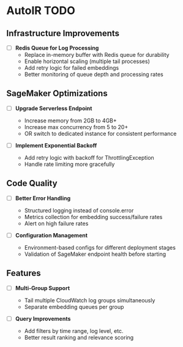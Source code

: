 # AutoIR TODO

## Infrastructure Improvements

- [ ] **Redis Queue for Log Processing**
  - Replace in-memory buffer with Redis queue for durability
  - Enable horizontal scaling (multiple tail processes)
  - Add retry logic for failed embeddings
  - Better monitoring of queue depth and processing rates

## SageMaker Optimizations

- [ ] **Upgrade Serverless Endpoint**
  - Increase memory from 2GB to 4GB+ 
  - Increase max concurrency from 5 to 20+
  - OR switch to dedicated instance for consistent performance

- [ ] **Implement Exponential Backoff**
  - Add retry logic with backoff for ThrottlingException
  - Handle rate limiting more gracefully

## Code Quality

- [ ] **Better Error Handling**
  - Structured logging instead of console.error
  - Metrics collection for embedding success/failure rates
  - Alert on high failure rates

- [ ] **Configuration Management**
  - Environment-based configs for different deployment stages
  - Validation of SageMaker endpoint health before starting

## Features

- [ ] **Multi-Group Support**
  - Tail multiple CloudWatch log groups simultaneously
  - Separate embedding queues per group

- [ ] **Query Improvements** 
  - Add filters by time range, log level, etc.
  - Better result ranking and relevance scoring

